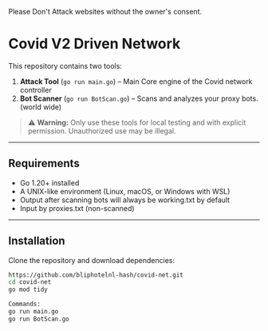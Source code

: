 Please Don't Attack websites without the owner's consent.

# Covid V2 Driven Network

This repository contains two tools:

1. **Attack Tool** (`go run main.go`) – Main Core engine of the Covid network controller
2. **Bot Scanner** (`go run BotScan.go`) – Scans and analyzes your proxy bots. (world wide)

> ⚠️ **Warning:** Only use these tools for local testing and with explicit permission. Unauthorized use may be illegal.

---

## Requirements

- Go 1.20+ installed
- A UNIX-like environment (Linux, macOS, or Windows with WSL)
- Output after scanning bots will always be working.txt by default
- Input by proxies.txt (non-scanned)
---

## Installation

Clone the repository and download dependencies:

```bash
https://github.com/bliphotelnl-hash/covid-net.git
cd covid-net
go mod tidy

Commands:
go run main.go
go run BotScan.go
